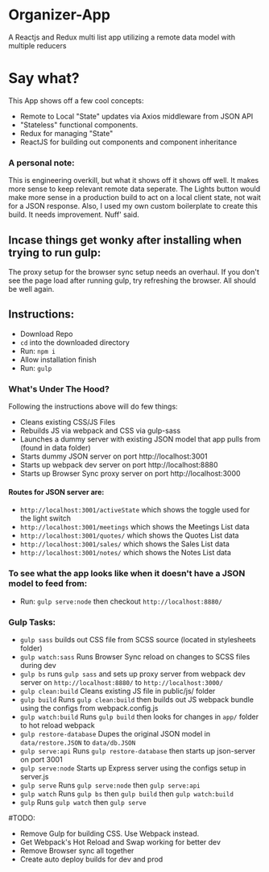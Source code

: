 # Organizer-App
A Reactjs and Redux multi list app utilizing a remote data model with multiple reducers

# Say what?
This App shows off a few cool concepts:
<ul>
  <li>Remote to Local "State" updates via Axios middleware from JSON API</li>
  <li>"Stateless" functional components.</li>
  <li>Redux for managing "State"</li>
  <li>ReactJS for building out components and component inheritance</li>
</ul>

### A personal note:
This is engineering overkill, but what it shows off it shows off well. It makes more sense to keep relevant remote data seperate. The Lights button would make more sense in a production build to act on a local client state, not wait for a JSON response. Also, I used my own custom boilerplate to create this build. It needs improvement. Nuff' said.

## Incase things get wonky after installing when trying to run gulp:
The proxy setup for the browser sync setup needs an overhaul. If you don't see the page load after running gulp, try refreshing the browser. All should be well again.

## Instructions:
<ul>
  <li>Download Repo</li>
  <li><code>cd</code> into the downloaded directory</li>
  <li>Run: <code>npm i</code></li>
  <li>Allow installation finish</li>
  <li>Run: <code>gulp</code></li>
</ul>

### What's Under The Hood?
Following the instructions above will do few things:
<ul>
  <li>Cleans existing CSS/JS Files</li>
  <li>Rebuilds JS via webpack and CSS via gulp-sass</li>
  <li>Launches a dummy server with existing JSON model that app pulls from (found in data folder)</li>
  <li>Starts dummy JSON server on port http://localhost:3001</li>
  <li>Starts up webpack dev server on port http://localhost:8880</li>
  <li>Starts up Browser Sync proxy server on port http://localhost:3000</li>
</ul>

#### Routes for JSON server are:
<ul>
  <li><code>http://localhost:3001/activeState</code> which shows the toggle used for the light switch</li>
  <li><code>http://localhost:3001/meetings</code> which shows the Meetings List data</li>
  <li><code>http://localhost:3001/quotes/</code> which shows the Quotes List data</li>
  <li><code>http://localhost:3001/sales/</code> which shows the Sales List data</li>
  <li><code>http://localhost:3001/notes/</code> which shows the Notes List data</li>
</ul>

### To see what the app looks like when it doesn't have a JSON model to feed from:
<ul>
  <li>Run: <code>gulp serve:node</code> then checkout <code>http://localhost:8880/</code></li>
</ul>

### Gulp Tasks:
<ul>
  <li><code>gulp sass</code> builds out CSS file from SCSS source (located in stylesheets folder)</li>
  <li><code>gulp watch:sass</code> Runs Browser Sync reload on changes to SCSS files during dev</li>
  <li><code>gulp bs</code> runs <code>gulp sass</code> and sets up proxy server from webpack dev server on <code>http://localhost:8880/</code> to <code>http://localhost:3000/</code></li>
  <li><code>gulp clean:build</code> Cleans existing JS file in public/js/ folder</li>
  <li><code>gulp build</code> Runs <code>gulp clean:build</code> then builds out JS webpack bundle using the configs from webpack.config.js</li>
  <li><code>gulp watch:build</code> Runs <code>gulp build</code> then looks for changes in <code>app/</code> folder to hot reload webpack</li>
  <li><code>gulp restore-database</code> Dupes the original JSON model in <code>data/restore.JSON</code> to <code>data/db.JSON</code></li>
  <li><code>gulp serve:api</code> Runs <code>gulp restore-database</code> then starts up json-server on port 3001</li>
  <li><code>gulp serve:node</code> Starts up Express server using the configs setup in server.js</li>
  <li><code>gulp serve</code> Runs <code>gulp serve:node</code> then <code>gulp serve:api</code></li>
  <li><code>gulp watch</code> Runs <code>gulp bs</code> then <code>gulp build</code> then <code>gulp watch:build</code></li>
  <li><code>gulp</code> Runs <code>gulp watch</code> then <code>gulp serve</code></li>
</ul>

#TODO:
<ul>
<li>Remove Gulp for building CSS. Use Webpack instead.</li>
<li>Get Webpack's Hot Reload and Swap working for better dev</li>
<li>Remove Browser sync all together</li>
<li>Create auto deploy builds for dev and prod</li>
</ul>

